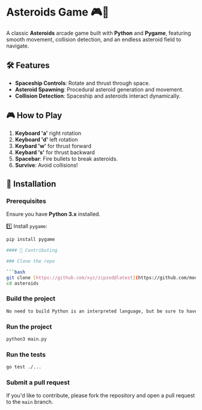 # Asteroids Game 🎮🚀

A classic **Asteroids** arcade game built with **Python** and **Pygame**, featuring smooth movement, collision detection, and an endless asteroid field to navigate.

## 🛠 Features
- **Spaceship Controls**: Rotate and thrust through space.
- **Asteroid Spawning**: Procedural asteroid generation and movement.
- **Collision Detection**: Spaceship and asteroids interact dynamically.

## 🎮 How to Play
1. **Keyboard 'a'** right rotation
2. **Keyboard 'd'** left rotation
3. **Keybard 'w'** for thrust forward
4. **Keybard 's'** for thrust backward 
5. **Spacebar**: Fire bullets to break asteroids.
6. **Survive**: Avoid collisions!

## 🚀 Installation
### Prerequisites
Ensure you have **Python 3.x** installed.

1️⃣ Install `pygame`:
```bash
pip install pygame

#### 🤝 Contributing

### Clone the repo

```bash
git clone [https://github.com/xyz/zipzod@latest](https://github.com/moojjoo/asteroids/)
cd asteroids
```

### Build the project

```bash
No need to build Python is an interpreted language, but be sure to have Python 3.x and pygame installed
```

### Run the project

```bash
python3 main.py
```

### Run the tests

```bash
go test ./...
```

### Submit a pull request

If you'd like to contribute, please fork the repository and open a pull request to the `main` branch.
